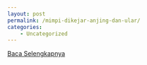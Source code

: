 ```yaml
---
layout: post
permalink: /mimpi-dikejar-anjing-dan-ular/
categories:
    - Uncategorized
---
```


[Baca Selengkapnya](/01)